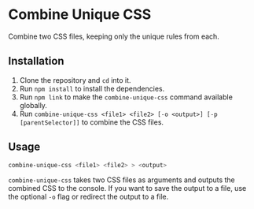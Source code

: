 # Combine Unique CSS

Combine two CSS files, keeping only the unique rules from each.

## Installation

1. Clone the repository and `cd` into it.
2. Run `npm install` to install the dependencies.
3. Run `npm link` to make the `combine-unique-css` command available globally.
5. Run `combine-unique-css <file1> <file2> [-o <output>] [-p [parentSelector]]` to combine the CSS files.

## Usage

```bash
combine-unique-css <file1> <file2> > <output>
```

`combine-unique-css` takes two CSS files as arguments and outputs the combined CSS to the console. If you want to save the output to a file, use the optional `-o` flag or redirect the output to a file.
